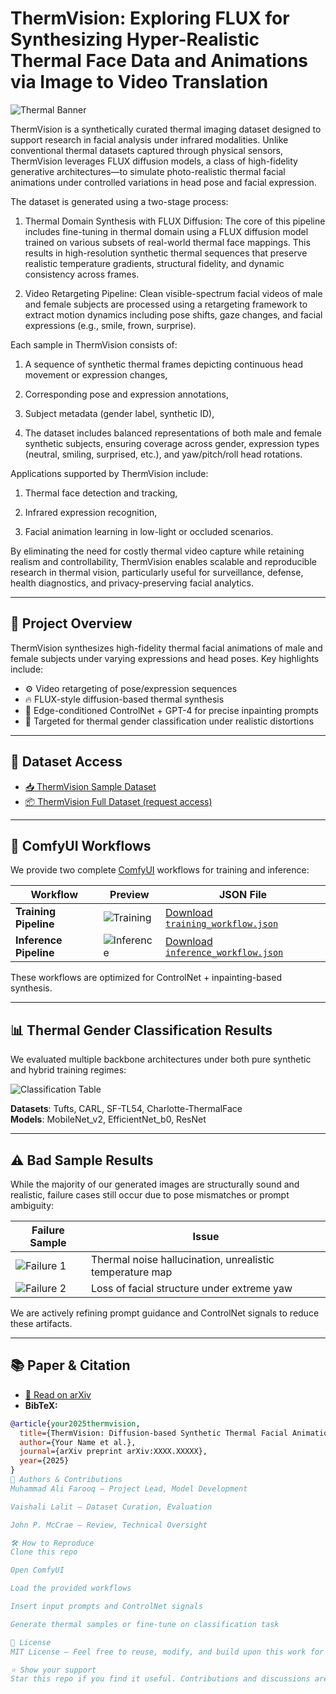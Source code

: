 # ThermVision: Exploring FLUX for Synthesizing Hyper-Realistic Thermal Face Data and Animations via Image to Video Translation

![Thermal Banner](static/images/teaser.gif)

ThermVision is a synthetically curated thermal imaging dataset designed to support research in facial analysis under infrared modalities. Unlike conventional thermal datasets captured through physical sensors, ThermVision leverages FLUX diffusion models, a class of high-fidelity generative architectures—to simulate photo-realistic thermal facial animations under controlled variations in head pose and facial expression.

The dataset is generated using a two-stage process:

1. Thermal Domain Synthesis with FLUX Diffusion: The core of this pipeline includes fine-tuning in thermal domain using a FLUX diffusion model trained on various subsets of real-world thermal face mappings. This results in high-resolution synthetic thermal sequences that preserve realistic temperature gradients, structural fidelity, and dynamic consistency across frames.

2. Video Retargeting Pipeline: Clean visible-spectrum facial videos of male and female subjects are processed using a retargeting framework to extract motion dynamics including pose shifts, gaze changes, and facial expressions (e.g., smile, frown, surprise).

Each sample in ThermVision consists of:

1. A sequence of synthetic thermal frames depicting continuous head movement or expression changes,

2. Corresponding pose and expression annotations,

3. Subject metadata (gender label, synthetic ID),

4. The dataset includes balanced representations of both male and female synthetic subjects, ensuring coverage across gender, expression types (neutral, smiling, surprised, etc.), and yaw/pitch/roll head rotations.

Applications supported by ThermVision include:

1. Thermal face detection and tracking,

2. Infrared expression recognition,

3. Facial animation learning in low-light or occluded scenarios.

By eliminating the need for costly thermal video capture while retaining realism and controllability, ThermVision enables scalable and reproducible research in thermal vision, particularly useful for surveillance, defense, health diagnostics, and privacy-preserving facial analytics.

---

## 🔬 Project Overview

ThermVision synthesizes high-fidelity thermal facial animations of male and female subjects under varying expressions and head poses. Key highlights include:

- ⚙️ Video retargeting of pose/expression sequences
- 🔥 FLUX-style diffusion-based thermal synthesis
- 🧠 Edge-conditioned ControlNet + GPT-4 for precise inpainting prompts
- 🎯 Targeted for thermal gender classification under realistic distortions

---

## 📁 Dataset Access

- [📥 ThermVision Sample Dataset](static/datasets/sample.zip)
- [📦 ThermVision Full Dataset (request access)](mailto:youremail@example.com)

---

## 🧩 ComfyUI Workflows

We provide two complete [ComfyUI](https://github.com/comfyanonymous/ComfyUI) workflows for training and inference:

| Workflow | Preview | JSON File |
|----------|---------|-----------|
| **Training Pipeline** | ![Training](static/images/comfyui_training.png) | [Download `training_workflow.json`](static/workflows/training_workflow.json) |
| **Inference Pipeline** | ![Inference](static/images/comfyui_inference.png) | [Download `inference_workflow.json`](static/workflows/inference_workflow.json) |

These workflows are optimized for ControlNet + inpainting-based synthesis.

---

## 📊 Thermal Gender Classification Results

We evaluated multiple backbone architectures under both pure synthetic and hybrid training regimes:

![Classification Table](static/images/gender_classification_table.png)

**Datasets**: Tufts, CARL, SF-TL54, Charlotte-ThermalFace  
**Models**: MobileNet_v2, EfficientNet_b0, ResNet

---

## ⚠️ Bad Sample Results

While the majority of our generated images are structurally sound and realistic, failure cases still occur due to pose mismatches or prompt ambiguity:

| Failure Sample | Issue |
|----------------|-------|
| ![Failure 1](static/images/failure1.png) | Thermal noise hallucination, unrealistic temperature map |
| ![Failure 2](static/images/failure2.png) | Loss of facial structure under extreme yaw |

We are actively refining prompt guidance and ControlNet signals to reduce these artifacts.

---

## 📚 Paper & Citation

- [📄 Read on arXiv](https://arxiv.org/abs/your-paper-id)
- **BibTeX:**
```bibtex
@article{your2025thermvision,
  title={ThermVision: Diffusion-based Synthetic Thermal Facial Animation for Gender Classification},
  author={Your Name et al.},
  journal={arXiv preprint arXiv:XXXX.XXXXX},
  year={2025}
}
🤖 Authors & Contributions
Muhammad Ali Farooq – Project Lead, Model Development

Vaishali Lalit – Dataset Curation, Evaluation

John P. McCrae – Review, Technical Oversight

🛠️ How to Reproduce
Clone this repo

Open ComfyUI

Load the provided workflows

Insert input prompts and ControlNet signals

Generate thermal samples or fine-tune on classification task

📎 License
MIT License – Feel free to reuse, modify, and build upon this work for research and education purposes.

⭐ Show your support
Star this repo if you find it useful. Contributions and discussions are welcome!

